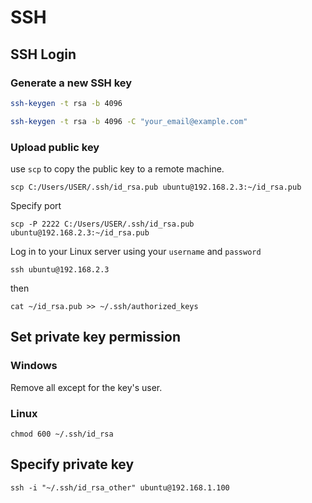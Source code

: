 # SSH

## SSH Login

### Generate a new SSH key

```bash
ssh-keygen -t rsa -b 4096
```

```bash
ssh-keygen -t rsa -b 4096 -C "your_email@example.com"
```

### Upload public key

use `scp` to copy the public key to a remote machine.

```shell
scp C:/Users/USER/.ssh/id_rsa.pub ubuntu@192.168.2.3:~/id_rsa.pub
```

Specify port

```shell
scp -P 2222 C:/Users/USER/.ssh/id_rsa.pub ubuntu@192.168.2.3:~/id_rsa.pub
```

Log in to your Linux server using your `username` and `password`

```shell
ssh ubuntu@192.168.2.3
```

then

```shell
cat ~/id_rsa.pub >> ~/.ssh/authorized_keys
```

## Set private key permission

### Windows

Remove all except for the key's user.

### Linux

```shell
chmod 600 ~/.ssh/id_rsa
```

## Specify private key

```shell
ssh -i "~/.ssh/id_rsa_other" ubuntu@192.168.1.100
```
